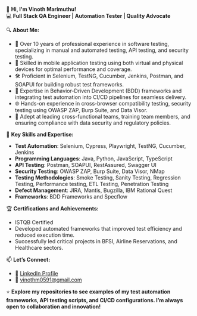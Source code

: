 👋 **Hi, I'm Vinoth Marimuthu!**  
💻 **Full Stack QA Engineer | Automation Tester | Quality Advocate**  

🔍 **About Me:**  
- 🎯 Over 10 years of professional experience in software testing, specializing in manual and automated testing, API testing, and security testing.  
- 📱 Skilled in mobile application testing using both virtual and physical devices for optimal performance and coverage.  
- 🛠️ Proficient in Selenium, TestNG, Cucumber, Jenkins, Postman, and SOAPUI for building robust test frameworks.  
- 🧪 Expertise in Behavior-Driven Development (BDD) frameworks and integrating test automation into CI/CD pipelines for seamless delivery.  
- 🌐 Hands-on experience in cross-browser compatibility testing, security testing using OWASP ZAP, Burp Suite, and Data Visor.  
- 👥 Adept at leading cross-functional teams, training team members, and ensuring compliance with data security and regulatory policies.

📂 **Key Skills and Expertise:**  
- **Test Automation**: Selenium, Cypress, Playwright, TestNG, Cucumber, Jenkins
- **Programming Languages**: Java, Python, JavaScript, TypeScript
- **API Testing**: Postman, SOAPUI, RestAssured, Swagger UI  
- **Security Testing**: OWASP ZAP, Burp Suite, Data Visor, NMap  
- **Testing Methodologies**: Smoke Testing, Sanity Testing, Regression Testing, Performance testing, ETL Testing, Penetration Testing  
- **Defect Management**: JIRA, Mantis, Bugzilla, IBM Rational Quest  
- **Frameworks**: BDD Frameworks and Specflow

🏆 **Certifications and Achievements:**  
- ISTQB Certified  
- Developed automated frameworks that improved test efficiency and reduced execution time.  
- Successfully led critical projects in BFSI, Airline Reservations,  and Healthcare sectors.

📫 **Let’s Connect:**  
- 🔗 [LinkedIn Profile](https://www.linkedin.com/in/vinoth-marimuthu-qa-engineer/)  
- 📧 vinothm0591@gmail.com  

⭐ **Explore my repositories to see examples of my test automation frameworks, API testing scripts, and CI/CD configurations. I’m always open to collaboration and innovation!**
